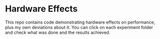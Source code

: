 # Hardware Effects

This repo contains code demonstrating hardware effects on performance, plus my own deviations about it. You can click on each experiment folder
and check what was done and the results achieved.